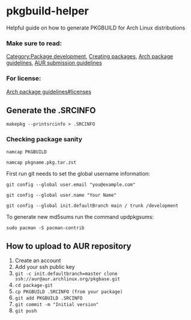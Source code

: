 # pkgbuild-helper
Helpful guide on how to generate PKGBUILD for Arch Linux distributions

### Make sure to read: 

[Category:Package development](https://wiki.archlinux.org/title/Category:Package_development),
[Creating packages](https://wiki.archlinux.org/title/Creating_packages),
[Arch package guidelines](https://wiki.archlinux.org/index.php/Arch_package_guidelines),
[AUR submission guidelines](https://wiki.archlinux.org/title/AUR_submission_guidelines)

### For license:

[Arch package guidelines#licenses](https://wiki.archlinux.org/title/PKGBUILD#license)

## Generate the .SRCINFO
```
makepkg --printsrcinfo > .SRCINFO
```

### Checking package sanity
```
namcap PKGBUILD
```
```
namcap pkgname.pkg.tar.zst
```

First run git needs to set the global username information:
```
git config --global user.email "you@example.com"
```
```
git config --global user.name "Your Name"
```
```
git config --global init.defaultBranch main / trunk /development
```

To generate new md5sums run the command updpkgsums:
```
sudo pacman -S pacman-contrib
```

## How to upload to AUR repository
1. Create an account
2. Add your ssh public key
3. ```git -c init.defaultbranch=master clone ssh://aur@aur.archlinux.org/pkgbase.git```
4. ```cd package-git```
5. ```cp PKGBUILD .SRCINFO (from your package)```
6. ```git add PKGBUILD .SRCINFO```
7. ```git commit -m "Initial version"```
8. ```git push```
